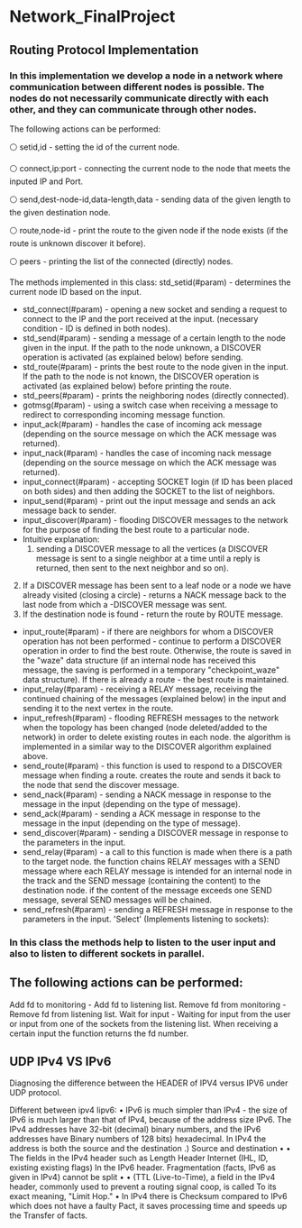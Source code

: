 # Network_FinalProject

## Routing Protocol Implementation

### In this implementation we develop a node in a network where communication between different nodes is possible. The nodes do not necessarily communicate directly with each other, and they can communicate through other nodes.

The following actions can be performed:

⚪ setid,id - setting the id of the current node.

⚪ connect,ip:port - connecting the current node to the node that meets the inputed IP and Port.

⚪ send,dest-node-id,data-length,data - sending data of the given length to the given destination node.

⚪ route,node-id - print the route to the given node if the node exists (if the route is unknown discover it before).

⚪ peers - printing the list of the connected (directly) nodes.

The methods implemented in this class:
std_setid(#param) - determines the current node ID based on the input.

- std_connect(#param) - opening a new socket and sending a request to connect to the IP and the port received at the input. 
(necessary condition - ID is defined in both nodes).
- std_send(#param) - sending a message of a certain length to the node given in the input.
 If the path to the node unknown, a DISCOVER operation is activated (as explained below) before sending.
- std_route(#param) - prints the best route to the node given in the input. If the path to the node is not known,
 the DISCOVER operation is activated (as explained below) before printing the route.
- std_peers(#param) - prints the neighboring nodes (directly connected).
- gotmsg(#param) - using a switch case when receiving a message to redirect to corresponding incoming message function.
- input_ack(#param) - handles the case of incoming ack message (depending on the source message on which the ACK message was returned).
- input_nack(#param) - handles the case of incoming nack message (depending on the source message on which the ACK message was returned).
- input_connect(#param) - accepting SOCKET login (if ID has been placed on both sides) and then adding the SOCKET to the list of neighbors.
- input_send(#param) - print out the input message and sends an ack message back to sender.
- input_discover(#param) - flooding DISCOVER messages to the network for the purpose of finding the best route to a particular node. 
- Intuitive explanation:
  1. sending a DISCOVER message to all the vertices (a DISCOVER message is sent to a single neighbor at a time until a reply is returned, then sent to the next neighbor and so on).
 2. If a DISCOVER message has been sent to a leaf node or a node we have already visited (closing a circle) - returns a NACK message back to the last node from which a -DISCOVER message was sent.
 3.  If the destination node is found - return the route by ROUTE message.
- input_route(#param) - if there are neighbors for whom a DISCOVER operation has not been performed - continue to perform a DISCOVER operation in order to find the best route. Otherwise, the route is saved in the "waze" data structure (if an internal node has received this message, the saving is performed in a temporary "checkpoint_waze" data structure). If there is already a route - the best route is maintained.
- input_relay(#param) - receiving a RELAY message, receiving the continued chaining of the messages (explained below) in the input and sending it to the next vertex in the route.
- input_refresh(#param) - flooding REFRESH messages to the network when the topology has been changed (node deleted/added to the network) in order to delete existing routes in each node. the algorithm is implemented in a similar way to the DISCOVER algorithm explained above.
- send_route(#param) - this function is used to respond to a DISCOVER message when finding a route. creates the route and sends it back to the node that send the discover message.
- send_nack(#param) - sending a NACK message in response to the message in the input (depending on the type of message).
- send_ack(#param) - sending a ACK message in response to the message in the input (depending on the type of message).
- send_discover(#param) - sending a DISCOVER message in response to the parameters in the input.
- send_relay(#param) - a call to this function is made when there is a path to the target node. the function chains RELAY messages with a SEND message where each RELAY message is intended for an internal node in the track and the SEND message (containing the content) to the destination node. if the content of the message exceeds one SEND message, several SEND messages will be chained.
- send_refresh(#param) - sending a REFRESH message in response to the parameters in the input.
'Select' (Implements listening to sockets):

### In this class the methods help to listen to the user input and also to listen to different sockets in parallel.

## The following actions can be performed:

Add fd to monitoring - Add fd to listening list.
Remove fd from monitoring - Remove fd from listening list.
Wait for input - Waiting for input from the user or input from one of the sockets from the listening list. When receiving a certain input the function returns the fd number.

  
  ## UDP IPv4 VS IPv6
Diagnosing the difference between the HEADER of IPV4 versus IPV6 under UDP protocol.
              

  Different between ipv4 lipv6:
• IPv6 is much simpler than IPv4 - the size of IPv6 is much larger than that of IPv4, because of the address size
IPv6. The IPv4 addresses have 32-bit (decimal) binary numbers, and the IPv6 addresses have
Binary numbers of 128 bits) hexadecimal. In IPv4 the address is both the source and the destination
 .) Source and destination
• • The fields in the IPv4 header such as Length Header Internet (IHL, ID, existing existing flags)
In the IPv6 header.
Fragmentation (facts, IPv6 as given in IPv4) cannot be split
• • (TTL (Live-to-Time), a field in the IPv4 header, commonly used to prevent a routing signal coop, is called
To its exact meaning, "Limit Hop."
• In IPv4 there is Checksum compared to IPv6 which does not have a faulty Pact, it saves processing time and speeds up the
Transfer of facts.
